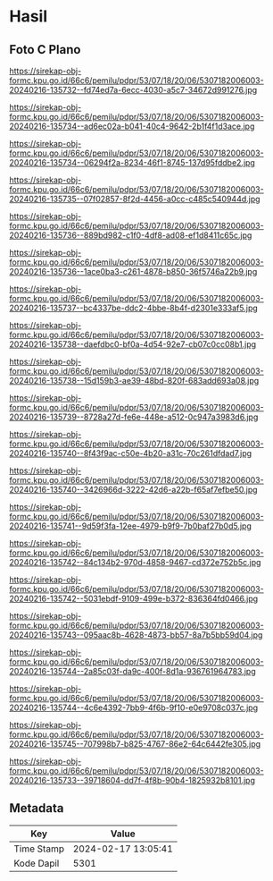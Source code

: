 # Hasil

## Foto C Plano

https://sirekap-obj-formc.kpu.go.id/66c6/pemilu/pdpr/53/07/18/20/06/5307182006003-20240216-135732--fd74ed7a-6ecc-4030-a5c7-34672d991276.jpg

https://sirekap-obj-formc.kpu.go.id/66c6/pemilu/pdpr/53/07/18/20/06/5307182006003-20240216-135734--ad6ec02a-b041-40c4-9642-2b1f4f1d3ace.jpg

https://sirekap-obj-formc.kpu.go.id/66c6/pemilu/pdpr/53/07/18/20/06/5307182006003-20240216-135734--06294f2a-8234-46f1-8745-137d95fddbe2.jpg

https://sirekap-obj-formc.kpu.go.id/66c6/pemilu/pdpr/53/07/18/20/06/5307182006003-20240216-135735--07f02857-8f2d-4456-a0cc-c485c540944d.jpg

https://sirekap-obj-formc.kpu.go.id/66c6/pemilu/pdpr/53/07/18/20/06/5307182006003-20240216-135736--889bd982-c1f0-4df8-ad08-ef1d8411c65c.jpg

https://sirekap-obj-formc.kpu.go.id/66c6/pemilu/pdpr/53/07/18/20/06/5307182006003-20240216-135736--1ace0ba3-c261-4878-b850-36f5746a22b9.jpg

https://sirekap-obj-formc.kpu.go.id/66c6/pemilu/pdpr/53/07/18/20/06/5307182006003-20240216-135737--bc4337be-ddc2-4bbe-8b4f-d2301e333af5.jpg

https://sirekap-obj-formc.kpu.go.id/66c6/pemilu/pdpr/53/07/18/20/06/5307182006003-20240216-135738--daefdbc0-bf0a-4d54-92e7-cb07c0cc08b1.jpg

https://sirekap-obj-formc.kpu.go.id/66c6/pemilu/pdpr/53/07/18/20/06/5307182006003-20240216-135738--15d159b3-ae39-48bd-820f-683add693a08.jpg

https://sirekap-obj-formc.kpu.go.id/66c6/pemilu/pdpr/53/07/18/20/06/5307182006003-20240216-135739--8728a27d-fe6e-448e-a512-0c947a3983d6.jpg

https://sirekap-obj-formc.kpu.go.id/66c6/pemilu/pdpr/53/07/18/20/06/5307182006003-20240216-135740--8f43f9ac-c50e-4b20-a31c-70c261dfdad7.jpg

https://sirekap-obj-formc.kpu.go.id/66c6/pemilu/pdpr/53/07/18/20/06/5307182006003-20240216-135740--3426966d-3222-42d6-a22b-f65af7efbe50.jpg

https://sirekap-obj-formc.kpu.go.id/66c6/pemilu/pdpr/53/07/18/20/06/5307182006003-20240216-135741--9d59f3fa-12ee-4979-b9f9-7b0baf27b0d5.jpg

https://sirekap-obj-formc.kpu.go.id/66c6/pemilu/pdpr/53/07/18/20/06/5307182006003-20240216-135742--84c134b2-970d-4858-9467-cd372e752b5c.jpg

https://sirekap-obj-formc.kpu.go.id/66c6/pemilu/pdpr/53/07/18/20/06/5307182006003-20240216-135742--5031ebdf-9109-499e-b372-836364fd0466.jpg

https://sirekap-obj-formc.kpu.go.id/66c6/pemilu/pdpr/53/07/18/20/06/5307182006003-20240216-135743--095aac8b-4628-4873-bb57-8a7b5bb59d04.jpg

https://sirekap-obj-formc.kpu.go.id/66c6/pemilu/pdpr/53/07/18/20/06/5307182006003-20240216-135744--2a85c03f-da9c-400f-8d1a-936761964783.jpg

https://sirekap-obj-formc.kpu.go.id/66c6/pemilu/pdpr/53/07/18/20/06/5307182006003-20240216-135744--4c6e4392-7bb9-4f6b-9f10-e0e9708c037c.jpg

https://sirekap-obj-formc.kpu.go.id/66c6/pemilu/pdpr/53/07/18/20/06/5307182006003-20240216-135745--707998b7-b825-4767-86e2-64c6442fe305.jpg

https://sirekap-obj-formc.kpu.go.id/66c6/pemilu/pdpr/53/07/18/20/06/5307182006003-20240216-135733--39718604-dd7f-4f8b-90b4-1825932b8101.jpg


## Metadata

| Key        | Value               |
| ---------- | ------------------- |
| Time Stamp | 2024-02-17 13:05:41 |
| Kode Dapil | 5301                |



